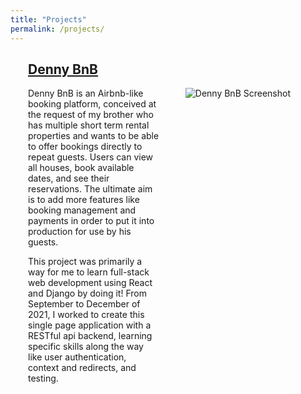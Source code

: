 ```yaml
---
title: "Projects"
permalink: /projects/
---
```

<div style="padding-left: 2em; padding-right: 4em">
    <h2>
        <a href="http://ec2-13-58-89-254.us-east-2.compute.amazonaws.com/">
        Denny BnB
        </a>
    </h2>
    <img src="https://evan-fannin.github.io/assets/images/denny_bnb_screenshot.png" style="max-width: 50%; height: auto; float: right; margin-left: 1em; animation: intro 0.3s both; animation-delay: 0.25s;" alt="Denny BnB Screenshot">
    <div style="width: 50%">
        <p>Denny BnB is an Airbnb-like booking platform, conceived at the request of my brother who has multiple short term rental properties and wants to be able to offer bookings directly to repeat guests. Users can view all houses, book available dates, and see their reservations. The ultimate aim is to add more features like booking management and payments in order to put it into production for use by his guests.</p>
        <p>This project was primarily a way for me to learn full-stack web development using React and Django by doing it! From September to December of 2021, I worked to create this single page application with a RESTful api backend, learning specific skills along the way like user authentication, context and redirects, and testing.</p>
    </div>
</div>